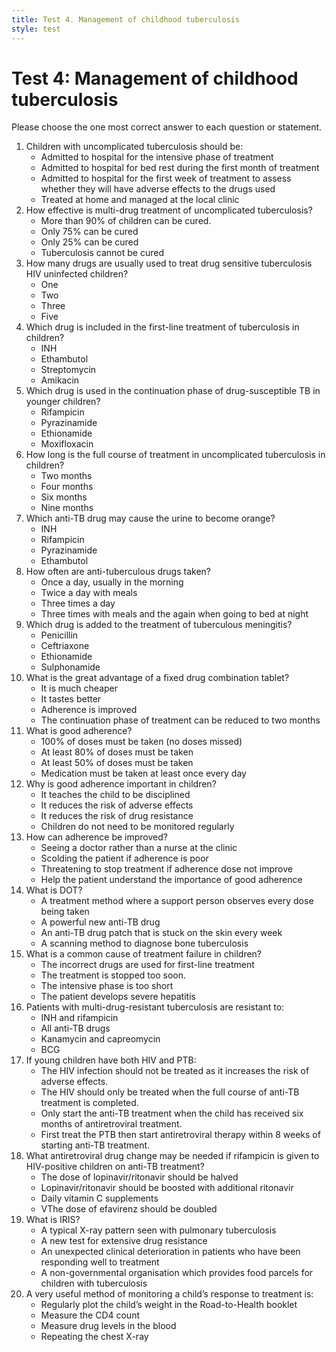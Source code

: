 ```yaml
---
title: Test 4. Management of childhood tuberculosis
style: test
---
```


# Test 4: Management of childhood tuberculosis

Please choose the one most correct answer to each question or statement.

1.	Children with uncomplicated tuberculosis should be:
	-	Admitted to hospital for the intensive phase of treatment
	-	Admitted to hospital for bed rest during the first month of treatment
	-	Admitted to hospital for the first week of treatment to assess whether they will have adverse effects to the drugs used
	+	Treated at home and managed at the local clinic
2.	How effective is multi-drug treatment of uncomplicated tuberculosis?
	+	More than 90% of children can be cured.
	-	Only 75% can be cured
	-	Only 25% can be cured
	-	Tuberculosis cannot be cured
3.	How many drugs are usually used to treat drug sensitive tuberculosis HIV uninfected children?
	-	One
	+	Two
	-	Three
	-	Five
4.	Which drug is included in the first-line treatment of tuberculosis in children?
	+	INH
	-	Ethambutol
	-	Streptomycin
	-	Amikacin
5.	Which drug is used in the continuation phase of drug-susceptible TB in younger children?
	+	Rifampicin
	-	Pyrazinamide
	-	Ethionamide
	-	Moxifloxacin
6.	How long is the full course of treatment in uncomplicated tuberculosis in children?
	-	Two months
	-	Four months
	+	Six months
	-	Nine months
7.	Which anti-TB drug may cause the urine to become orange?
	-	INH
	+	Rifampicin
	-	Pyrazinamide
	-	Ethambutol
8.	How often are anti-tuberculous drugs taken?
	+	Once a day, usually in the morning
	-	Twice a day with meals
	-	Three times a day
	-	Three times with meals and the again when going to bed at night
9.	Which drug is added to the treatment of tuberculous meningitis?
	-	Penicillin
	-	Ceftriaxone
	+	Ethionamide
	-	Sulphonamide
10.	What is the great advantage of a fixed drug combination tablet?
	-	It is much cheaper
	-	It tastes better
	+	Adherence is improved
	-	The continuation phase of treatment can be reduced to two months
11.	What is good adherence?
	-	100% of doses must be taken (no doses missed)
	+	At least 80% of doses must be taken
	-	At least 50% of doses must be taken
	-	Medication must be taken at least once every day
12.	Why is good adherence important in children?
	-	It teaches the child to be disciplined
	-	It reduces the risk of adverse effects
	+	It reduces the risk of drug resistance
	-	Children do not need to be monitored regularly
13.	How can adherence be improved?
	-	Seeing a doctor rather than a nurse at the clinic
	-	Scolding the patient if adherence is poor
	-	Threatening to stop treatment if adherence dose not improve
	+	Help the patient understand the importance of good adherence
14.	What is DOT?
	+	A treatment method where a support person observes every dose being taken
	-	A powerful new anti-TB drug
	-	An anti-TB drug patch that is stuck on the skin every week
	-	A scanning method to diagnose bone tuberculosis
15.	What is a common cause of treatment failure in children?
	-	The incorrect drugs are used for first-line treatment
	+	The treatment is stopped too soon.
	-	The intensive phase is too short
	-	The patient develops severe hepatitis
16.	Patients with multi-drug-resistant tuberculosis are resistant to:
	+	INH and rifampicin
	-	All anti-TB drugs
	-	Kanamycin and capreomycin
	-	BCG
17.	If young children have both HIV and PTB:
	-	The HIV infection should not be treated as it increases the risk of adverse effects.
	-	The HIV should only be treated when the full course of anti-TB treatment is completed.
	-	Only start the anti-TB treatment when the child has received six months of antiretroviral treatment.
	+	First treat the PTB then start antiretroviral therapy within 8 weeks of starting anti-TB treatment.
18.	What antiretroviral drug change may be needed if rifampicin is given to HIV-positive children on anti-TB treatment?
	-	The dose of lopinavir/ritonavir should be halved
	+	Lopinavir/ritonavir should be boosted with additional ritonavir
	-	Daily vitamin C supplements
	-	VThe dose of efavirenz should be doubled
19.	What is IRIS?
	-	A typical X-ray pattern seen with pulmonary tuberculosis
	-	A new test for extensive drug resistance
	+	An unexpected clinical deterioration in patients who have been responding well to treatment
	-	A non-governmental organisation which provides food parcels for children with tuberculosis
20. A very useful method of monitoring a child’s response to treatment is:
	+	Regularly plot the child’s weight in the Road-to-Health booklet
	-	Measure the CD4 count
	-	Measure drug levels in the blood
	-	Repeating the chest X-ray